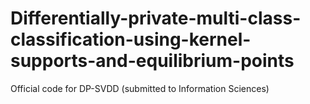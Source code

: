 # Differentially-private-multi-class-classification-using-kernel-supports-and-equilibrium-points
 Official code for DP-SVDD (submitted to Information Sciences)

